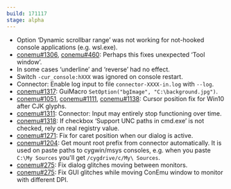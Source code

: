 ```yaml
---
build: 171117
stage: alpha
---
```


* Option ‘Dynamic scrollbar range’ was not working for not-hooked console applications (e.g. wsl.exe).
* [conemu#1306](https://github.com/Maximus5/ConEmu/issues/1306), [conemu#460](https://github.com/Maximus5/ConEmu/issues/460): Perhaps this fixes unexpected ‘Tool window’.
* In some cases ‘underline’ and ‘reverse’ had no effect.
* Switch `-cur_console:hXXX` was ignored on console restart.
* Connector: Enable log input to file `connector-XXXX-in.log` with `--log`.
* [conemu#1317](https://github.com/Maximus5/ConEmu/issues/1317): GuiMacro `SetOption("bgImage", "C:\background.jpg")`.
* [conemu#1051](https://github.com/Maximus5/ConEmu/issues/1051), [conemu#1111](https://github.com/Maximus5/ConEmu/issues/1111), [conemu#1138](https://github.com/Maximus5/ConEmu/issues/1138): Cursor position fix for Win10 after CJK glyphs.
* [conemu#1311](https://github.com/Maximus5/ConEmu/issues/1311): Connector: Input may entirely stop functioning over time.
* [conemu#1318](https://github.com/Maximus5/ConEmu/issues/1318): If checkbox ‘Support UNC paths in cmd.exe’ is not checked, rely on real registry value.
* [conemu#1271](https://github.com/Maximus5/ConEmu/issues/1271): Fix for caret position when our dialog is active.
* [conemu#1204](https://github.com/Maximus5/ConEmu/issues/1204): Get mount root prefix from connector automatically.
   It is used on paste paths to cygwin/msys consoles, e.g. when you
   paste `C:\My Sources` you'll get `/cygdrive/c/My\ Sources`.
* [conemu#275](https://github.com/Maximus5/ConEmu/issues/275): Fix dialog glitches moving between monitors.
* [conemu#275](https://github.com/Maximus5/ConEmu/issues/275): Fix GUI glitches while moving ConEmu window to monitor with different DPI.

